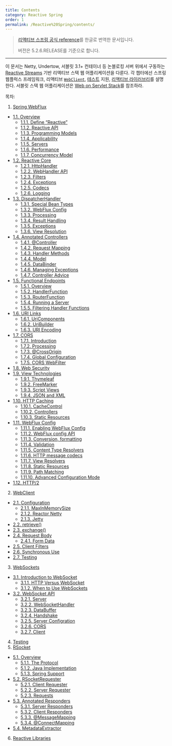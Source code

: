 ```yaml
---
title: Contents
category: Reactive Spring
order: 1
permalink: /Reactive%20Spring/contents/
---
```


> [리액티브 스프링 공식 reference](https://docs.spring.io/spring/docs/current/spring-framework-reference/web-reactive.html)를 한글로 번역한 문서입니다.
>
> 버전은 5.2.6.RELEASE를 기준으로 합니다.

---

이 문서는 Netty, Undertow, 서블릿 3.1+ 컨테이너 등 논블로킹 서버 위에서 구동하는 
[Reactive Streams](https://www.reactive-streams.org/) 기반
리액티브 스택 웹 어플리케이션을 다룬다.
각 챕터에선 스프링 웹플럭스 프레임워크,
리액티브 [`WebClient`](https://godekdls.github.io/Reactive%20Spring/webclient/),
[테스트](https://godekdls.github.io/Reactive%20Spring/testing/) 지원,
[리액티브 라이러브리](https://godekdls.github.io/Reactive%20Spring/reactivelibraries/)를 설명한다.
서블릿 스택 웹 어플리케이션은 [Web on Servlet Stack](https://docs.spring.io/spring/docs/current/spring-framework-reference/web.html#spring-web)를
참조하라.

목차:

1. [Spring WebFlux](https://godekdls.github.io/Reactive%20Spring/springwebflux/)
- [1.1. Overview](https://godekdls.github.io/Reactive%20Spring/springwebflux/#11-overview)
  + [1.1.1. Define “Reactive”](https://godekdls.github.io/Reactive%20Spring/springwebflux/#111-define-reactive)
  + [1.1.2. Reactive API](https://godekdls.github.io/Reactive%20Spring/springwebflux/#112-http2)
  + [1.1.3. Programming Models](https://godekdls.github.io/Reactive%20Spring/springwebflux/#113-programming-models)
  + [1.1.4. Applicability](https://godekdls.github.io/Reactive%20Spring/springwebflux/#114-applicability)
  + [1.1.5. Servers](https://godekdls.github.io/Reactive%20Spring/springwebflux/#115-servers)
  + [1.1.6. Performance](https://godekdls.github.io/Reactive%20Spring/springwebflux/#116-performance)
  + [1.1.7. Concurrency Model](https://godekdls.github.io/Reactive%20Spring/springwebflux/#117-concurrency-model)
- [1.2. Reactive Core](https://godekdls.github.io/Reactive%20Spring/springwebflux/#12-reactive-core)
  + [1.2.1. HttpHandler](https://godekdls.github.io/Reactive%20Spring/springwebflux/#121-httphandler)
  + [1.2.2. WebHandler API](https://godekdls.github.io/Reactive%20Spring/springwebflux/#122-webhandler-api)
  + [1.2.3. Filters](https://godekdls.github.io/Reactive%20Spring/springwebflux/#123-filters)
  + [1.2.4. Exceptions](https://godekdls.github.io/Reactive%20Spring/springwebflux/#124-exceptions)
  + [1.2.5. Codecs](https://godekdls.github.io/Reactive%20Spring/springwebflux/#125-codecs)
  + [1.2.6. Logging](https://godekdls.github.io/Reactive%20Spring/springwebflux/#126-logging)
- [1.3. DispatcherHandler](https://godekdls.github.io/Reactive%20Spring/springwebflux/#13-dispatcherhandler)
  + [1.3.1. Special Bean Types](https://godekdls.github.io/Reactive%20Spring/springwebflux/#131-special-bean-types)
  + [1.3.2. WebFlux Config](https://godekdls.github.io/Reactive%20Spring/springwebflux/#132-webflux-config)
  + [1.3.3. Processing](https://godekdls.github.io/Reactive%20Spring/springwebflux/#133-processing)
  + [1.3.4. Result Handling](https://godekdls.github.io/Reactive%20Spring/springwebflux/#134-result-handling)
  + [1.3.5. Exceptions](https://godekdls.github.io/Reactive%20Spring/springwebflux/#135-exceptions)
  + [1.3.6. View Resolution](https://godekdls.github.io/Reactive%20Spring/springwebflux/#136-view-resolution)
- [1.4. Annotated Controllers](https://godekdls.github.io/Reactive%20Spring/springwebflux/#14-annotated-controllers)
  + [1.4.1. @Controller](https://godekdls.github.io/Reactive%20Spring/springwebflux/#141-controller)
  + [1.4.2. Request Mapping](https://godekdls.github.io/Reactive%20Spring/springwebflux/#142-request-mapping)
  + [1.4.3. Handler Methods](https://godekdls.github.io/Reactive%20Spring/springwebflux/#143-handler-methods)
  + [1.4.4. Model](https://godekdls.github.io/Reactive%20Spring/springwebflux/#144-model)
  + [1.4.5. DataBinder](https://godekdls.github.io/Reactive%20Spring/springwebflux/#145-databinder)
  + [1.4.6. Managing Exceptions](https://godekdls.github.io/Reactive%20Spring/springwebflux/#146-managing-exceptions)
  + [1.4.7. Controller Advice](https://godekdls.github.io/Reactive%20Spring/springwebflux/#147-controller-advice)
- [1.5. Functional Endpoints](https://godekdls.github.io/Reactive%20Spring/springwebflux/#15-functional-endpoints)
  + [1.5.1. Overview](https://godekdls.github.io/Reactive%20Spring/springwebflux/#151-overview)
  + [1.5.2. HandlerFunction](https://godekdls.github.io/Reactive%20Spring/springwebflux/#152-handlerfunction)
  + [1.5.3. RouterFunction](https://godekdls.github.io/Reactive%20Spring/springwebflux/#153-routerfunction)
  + [1.5.4. Running a Server](https://godekdls.github.io/Reactive%20Spring/springwebflux/#154-running-a-server)
  + [1.5.5. Filtering Handler Functions](https://godekdls.github.io/Reactive%20Spring/springwebflux/#155-filtering-handler-functions)
- [1.6. URI Links](https://godekdls.github.io/Reactive%20Spring/springwebflux/#16-uri-links)
  + [1.6.1. UriComponents](https://godekdls.github.io/Reactive%20Spring/springwebflux/#161-uricomponents)
  + [1.6.2. UriBuilder](https://godekdls.github.io/Reactive%20Spring/springwebflux/#162-uribuilder)
  + [1.6.3. URI Encoding](https://godekdls.github.io/Reactive%20Spring/springwebflux/#163-uri-encoding)
- [1.7. CORS](https://godekdls.github.io/Reactive%20Spring/springwebflux/#17-cors)
  + [1.7.1. Introduction](https://godekdls.github.io/Reactive%20Spring/springwebflux/#171-introduction)
  + [1.7.2. Processing](https://godekdls.github.io/Reactive%20Spring/springwebflux/#172-processing)
  + [1.7.3. @CrossOrigin](https://godekdls.github.io/Reactive%20Spring/springwebflux/#173-crossorigin)
  + [1.7.4. Global Configuration](https://godekdls.github.io/Reactive%20Spring/springwebflux/#174-global-configuration)
  + [1.7.5. CORS WebFilter](https://godekdls.github.io/Reactive%20Spring/springwebflux/#175-cors-webfilter)
- [1.8. Web Security](https://godekdls.github.io/Reactive%20Spring/springwebflux/#18-web-security)
- [1.9. View Technologies](https://godekdls.github.io/Reactive%20Spring/springwebflux/#19-view-technologies)
  + [1.9.1. Thymeleaf](https://godekdls.github.io/Reactive%20Spring/springwebflux/#191-thymeleaf)
  + [1.9.2. FreeMarker](https://godekdls.github.io/Reactive%20Spring/springwebflux/#192-freemarker)
  + [1.9.3. Script Views](https://godekdls.github.io/Reactive%20Spring/springwebflux/#193-script-views)
  + [1.9.4. JSON and XML](https://godekdls.github.io/Reactive%20Spring/springwebflux/#194-json-and-xml)
- [1.10. HTTP Caching](https://godekdls.github.io/Reactive%20Spring/springwebflux/#110-http-caching)
  + [1.10.1. CacheControl](https://godekdls.github.io/Reactive%20Spring/springwebflux/#1101-cachecontrol)
  + [1.10.2. Controllers](https://godekdls.github.io/Reactive%20Spring/springwebflux/#1102-controllers)
  + [1.10.3. Static Resources](https://godekdls.github.io/Reactive%20Spring/springwebflux/#1103-static-resources)
- [1.11. WebFlux Config](https://godekdls.github.io/Reactive%20Spring/springwebflux/#111-webflux-config)
  + [1.11.1. Enabling WebFlux Config](https://godekdls.github.io/Reactive%20Spring/springwebflux/#1111-enabling-webflux-config)
  + [1.11.2. WebFlux config API](https://godekdls.github.io/Reactive%20Spring/springwebflux/#1112-webflux-config-api)
  + [1.11.3. Conversion, formatting](https://godekdls.github.io/Reactive%20Spring/springwebflux/#1113-conversion-formatting)
  + [1.11.4. Validation](https://godekdls.github.io/Reactive%20Spring/springwebflux/#1114-validation)
  + [1.11.5. Content Type Resolvers](https://godekdls.github.io/Reactive%20Spring/springwebflux/#1115-content-type-resolvers)
  + [1.11.6. HTTP message codecs](https://godekdls.github.io/Reactive%20Spring/springwebflux/#1116-http-message-codecs)
  + [1.11.7. View Resolvers](https://godekdls.github.io/Reactive%20Spring/springwebflux/#1117-view-resolvers)
  + [1.11.8. Static Resources](https://godekdls.github.io/Reactive%20Spring/springwebflux/#1118-static-resources)
  + [1.11.9. Path Matching](https://godekdls.github.io/Reactive%20Spring/springwebflux/#1119-path-matching)
  + [1.11.10. Advanced Configuration Mode](https://godekdls.github.io/Reactive%20Spring/springwebflux/#11110-advanced-configuration-mode)
- [1.12. HTTP/2](https://godekdls.github.io/Reactive%20Spring/springwebflux/#112-http2)
2. [WebClient]()
- [2.1. Configuration]()
  + [2.1.1. MaxInMemorySize]()
  + [2.1.2. Reactor Netty]()
  + [2.1.3. Jetty]()
- [2.2. retrieve()]()
- [2.3. exchange()]()
- [2.4. Request Body]()
  + [2.4.1. Form Data]()
- [2.5. Client Filters]()
- [2.6. Synchronous Use]()
- [2.7. Testing]()
3. [WebSockets]()
- [3.1. Introduction to WebSocket]()
  + [3.1.1. HTTP Versus WebSocket]()
  + [3.1.2. When to Use WebSockets]()
- [3.2. WebSocket API]()
  + [3.2.1. Server]()
  + [3.2.2. WebSocketHandler]()
  + [3.2.3. DataBuffer]()
  + [3.2.4. Handshake]()
  + [3.2.5. Server Configration]()
  + [3.2.6. CORS]()
  + [3.2.7. Client]()
4. [Testing]()
5. [RSocket]()
- [5.1. Overview]()
  + [5.1.1. The Protocol]()
  + [5.1.2. Java Implementation]()
  + [5.1.3. Spring Support]()
- [5.2. RSocketRequester]()
  + [5.2.1. Client Requester]()
  + [5.2.2. Server Requester]()
  + [5.2.3. Requests]()
- [5.3. Annotated Responders]()
  + [5.3.1. Server Responders]()
  + [5.3.2. Client Responders]()
  + [5.3.3. @MessageMapping]()
  + [5.3.4. @ConnectMapping]()
- [5.4. MetadataExtractor]()
6. [Reactive Libraries]()
